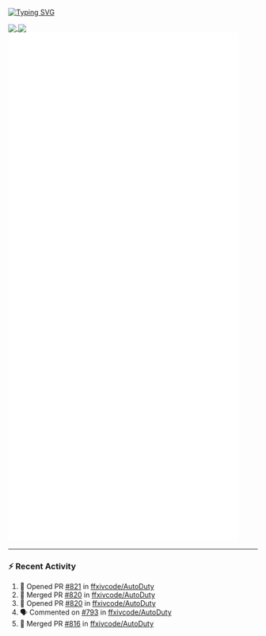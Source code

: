 [![Typing SVG](https://readme-typing-svg.demolab.com?font=Fira+Code&duration=1000&pause=1000&multiline=true&repeat=false&width=435&lines=Simon+Latusek+%7C+Gameplay+Engineer)](https://git.io/typing-svg)

<a href="https://github.com/anuraghazra/github-readme-stats">
  <img height=200 align="center" src="https://github-readme-stats.vercel.app/api?username=erdelf&theme=radical" />
</a>
<a href="https://github.com/anuraghazra/convoychat">
  <img height=200 align="center" src="https://streak-stats.demolab.com?user=erdelf&theme=radical&mode=weekly" />
</a>

<picture>
  <img src="/github-metrics.svg" alt="Metrics">
</picture>

---

### :zap: Recent Activity
<!--START_SECTION:activity-->
1. 💪 Opened PR [#821](https://github.com/ffxivcode/AutoDuty/pull/821) in [ffxivcode/AutoDuty](https://github.com/ffxivcode/AutoDuty)
2. 🎉 Merged PR [#820](https://github.com/ffxivcode/AutoDuty/pull/820) in [ffxivcode/AutoDuty](https://github.com/ffxivcode/AutoDuty)
3. 💪 Opened PR [#820](https://github.com/ffxivcode/AutoDuty/pull/820) in [ffxivcode/AutoDuty](https://github.com/ffxivcode/AutoDuty)
4. 🗣 Commented on [#793](https://github.com/ffxivcode/AutoDuty/issues/793#issuecomment-2699995597) in [ffxivcode/AutoDuty](https://github.com/ffxivcode/AutoDuty)
5. 🎉 Merged PR [#816](https://github.com/ffxivcode/AutoDuty/pull/816) in [ffxivcode/AutoDuty](https://github.com/ffxivcode/AutoDuty)
<!--END_SECTION:activity-->

<!--
**erdelf/erdelf** is a ✨ _special_ ✨ repository because its `README.md` (this file) appears on your GitHub profile.

Here are some ideas to get you started:

- 🔭 I’m currently working on ...
- 🌱 I’m currently learning ...
- 👯 I’m looking to collaborate on ...
- 🤔 I’m looking for help with ...
- 💬 Ask me about ...
- 📫 How to reach me: ...
- 😄 Pronouns: ...
- ⚡ Fun fact: ...
-->

